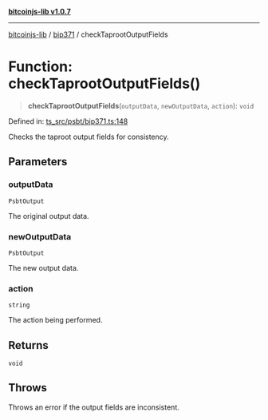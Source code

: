 [**bitcoinjs-lib v1.0.7**](../../../README.md)

***

[bitcoinjs-lib](../../../README.md) / [bip371](../README.md) / checkTaprootOutputFields

# Function: checkTaprootOutputFields()

> **checkTaprootOutputFields**(`outputData`, `newOutputData`, `action`): `void`

Defined in: [ts\_src/psbt/bip371.ts:148](https://github.com/sCrypt-Inc/bitcoinjs-lib/blob/e3b2d1c4c35cd925f8b17063dc9eb0300cab46a2/ts_src/psbt/bip371.ts#L148)

Checks the taproot output fields for consistency.

## Parameters

### outputData

`PsbtOutput`

The original output data.

### newOutputData

`PsbtOutput`

The new output data.

### action

`string`

The action being performed.

## Returns

`void`

## Throws

Throws an error if the output fields are inconsistent.
